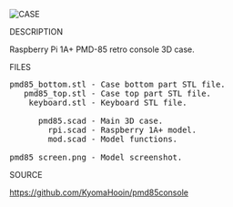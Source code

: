 ![CASE](https://github.com/kyomahooin/pmd85console/raw/master/openscad/pmd85_screen.png "case")

DESCRIPTION

Raspberry Pi 1A+ PMD-85 retro console 3D case.

FILES

<pre>
pmd85_bottom.stl - Case bottom part STL file.
   pmd85_top.stl - Case top part STL file.
    keyboard.stl - Keyboard STL file.

      pmd85.scad - Main 3D case.
        rpi.scad - Raspberry 1A+ model.
        mod.scad - Model functions.

pmd85_screen.png - Model screenshot.
</pre>

SOURCE

https://github.com/KyomaHooin/pmd85console

